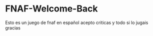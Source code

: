 # FNAF-Welcome-Back
Esto es un juego de fnaf  en español acepto criticas y todo si lo jugais gracias
